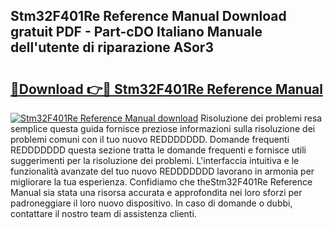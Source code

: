 ## Stm32F401Re Reference Manual Download gratuit PDF - Part-cDO Italiano Manuale dell'utente di riparazione ASor3

# <h2><a href="http://dfbtxp.blite.top/?on=Stm32F401Re+Reference+Manual">🔗Download 👉🔴 Stm32F401Re Reference Manual</a></h2>

[![Stm32F401Re Reference Manual download](https://i.imgur.com/lujVjoI.png)](http://dfbtxp.blite.top/?on=Stm32F401Re+Reference+Manual)
Risoluzione dei problemi resa semplice questa guida fornisce preziose informazioni sulla risoluzione dei problemi comuni con il tuo nuovo REDDDDDDD. Domande frequenti REDDDDDDD questa sezione tratta le domande frequenti e fornisce utili suggerimenti per la risoluzione dei problemi. L'interfaccia intuitiva e le funzionalità avanzate del tuo nuovo REDDDDDDD lavorano in armonia per migliorare la tua esperienza. Confidiamo che theStm32F401Re Reference Manual sia stata una risorsa accurata e approfondita nei loro sforzi per padroneggiare il loro nuovo dispositivo. In caso di domande o dubbi, contattare il nostro team di assistenza clienti.
